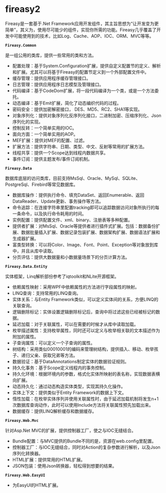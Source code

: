 # fireasy2

Fireasy是一套基于.Net Framework应用开发组件，其主旨思想为“让开发变为更简单”，其义为，使用尽可能少的组件，实现你所需的功能。Fireasy几乎覆盖了开发中可能使用到的技术，比如Log、Cache、AOP、IOC、ORM、MVC等等。

<b>`Fireasy.Common`</b>

是一组公用的类库，提供一些常用的类和方法。
*	配置处理：基于System.Configuration扩展，提供自定义配置节的定义、解析和扩展。尤其可以将基于Fireasy的配置节定义到一个外部配置文件中。
*	缓存管理：提供应用程序缓存管理接口。
*	日志管理：提供应用程序日志模型及管理接口。
*	代码编译：基于CodeDom扩展，将一段代码编译为一个类，或是一个方法委托。
*	动态编译：基于Emit扩展，简化了动态编织代码的过程。
*	密码安全：提供加密解密接口， DES、MD5、RC2、SHA1等实现。
*	对象序列化：提供对象序列化反序列化接口，二进制加密、压缩序列化、Json序列化的实现。
*	控制反转：一个简单实用的IOC。
*	面向方面：一个简单实用的AOP。
*	MEF扩展：提供对MEF的配置、过滤。
*	扩展方法：提供字符串、日期、类型、中文、反射等常用的扩展方法。
*	线程共享：提供一个Scope达到线程内数据共享。
*	事件订阅：提供主题发布/事件订阅机制。

<b>`Fireasy.Data`</b>

数据库底层的访问类库，目前支持MsSql、Oracle、MySql、SQLite、PostgreSql、Firebird等常见数据库。
*	数据库操作：提供执行命令、填充DataSet、返回Enumerable、返回DataReader、Update更新、事务操作等方法。
*	命令追踪：在连接字符串里配置tracking即可以追踪数据访问对象所执行的每一条命令，以及执行命令耗用的时间。
*	实例配置：提供配置文件、xml、binary、注册表等多种配置。
*	提供者扩展：对MsSql、Oracle等提供者进行插件式扩展。包括：数据备份扩展、数据批量插入扩展、数据记录包装扩展、数据架构扩展、数据语法扩展和生成器扩展。
*	富类型转换：可以将Color、Image、Font、Point、Exception等对象放到库中，并且从库中读取。
*	分页评估：提供大数据量和小数据量场景下的分页计算方法。

<b>`Fireasy.Data.Entity`</b>

实体框架，Linq解析部份参考了iqtoolkit和NLite开源框架。
*	依赖属性映射：采用WPF中依赖属性的方法进行字段属性的映射。
*	LINQ查询：支持常用的LINQ查询。
*	实体关系：与Entity Framework类似，可以定义实体间的关系，方便LINQ的关联查询。
*	逻辑删除标记：实体设置逻辑删除标记后，查询中将过滤这些已经被标记的数据。
*	延迟加载：对于关联属性，可以在需要的时候才从库中读取加载。
*	枚举描述属性：支持枚举属性，同时还可以定义与枚举相关联的文本描述作为附加的属性。
*	子查询属性：可以定义一个子查询的属性。
*	树结构：采用类似00010001的编码来管理树结构，提供插入、移动、枚举孩子、递归父亲、获取兄弟等方法。
*	数据验证：基于DataAnnotations制定实体的数据验证规则。
*	持久化事务：基于Scope定义线程内的事务控制。
*	持久化环境：根据环境内的参数，格式化实体所映射的表名称，实现数据表横向扩展。
*	动态持久化：通过动态构造实体类型，实现其持久化操作。
*	实体上下文：提供类似于Entity Framework的数据上下文。
*	惰性加载：在枚举实体序列并使用关联属性时，由于延迟加载机制将发生n+1次数据库查询动作，此时可以使用Include方法将关联属性预先加载出来。
*	数据缓存：提供LINQ解析缓存和数据缓存。

<b>`Fireasy.Web.Mvc`</b>

针对Asp.Net MVC的扩展，提供控制器工厂，使之与IOC无缝结合。
*	Bundle配置：与MVC提供的Bundle不同的是，资源在web.config里配置。
*	控制器工厂：与IOC无缝结合，同时对Action的复杂参数进行解析，以及Json序列化转换器。
*	HTML扩展：提供常用的HTML扩展。
*	JSON包装：使用Json转换器，轻松得到想要的结果。

<b>`Fireasy.Web.EasyUI`</b>

* 为EasyUI的HTML扩展。

